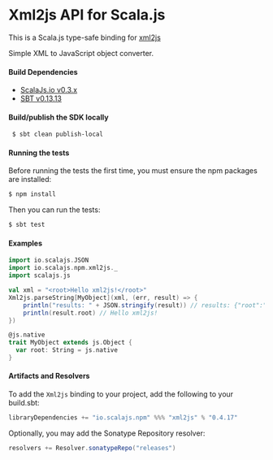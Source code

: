 Xml2js API for Scala.js
================================
This is a Scala.js type-safe binding for [xml2js](https://www.npmjs.com/package/xml2js)

Simple XML to JavaScript object converter.

#### Build Dependencies

* [ScalaJs.io v0.3.x](https://github.com/ldaniels528/scalajs.io)
* [SBT v0.13.13](http://www.scala-sbt.org/download.html)

#### Build/publish the SDK locally

```bash
 $ sbt clean publish-local
```

#### Running the tests

Before running the tests the first time, you must ensure the npm packages are installed:

```bash
$ npm install
```

Then you can run the tests:

```bash
$ sbt test
```

#### Examples

```scala
import io.scalajs.JSON
import io.scalajs.npm.xml2js._
import scalajs.js

val xml = "<root>Hello xml2js!</root>"
Xml2js.parseString[MyObject](xml, (err, result) => {
    println("results: " + JSON.stringify(result)) // results: {"root":"Hello xml2js!"} 
    println(result.root) // Hello xml2js!
})

@js.native
trait MyObject extends js.Object {
  var root: String = js.native
}
```

#### Artifacts and Resolvers

To add the `Xml2js` binding to your project, add the following to your build.sbt:  

```sbt
libraryDependencies += "io.scalajs.npm" %%% "xml2js" % "0.4.17"
```

Optionally, you may add the Sonatype Repository resolver:

```sbt   
resolvers += Resolver.sonatypeRepo("releases") 
```